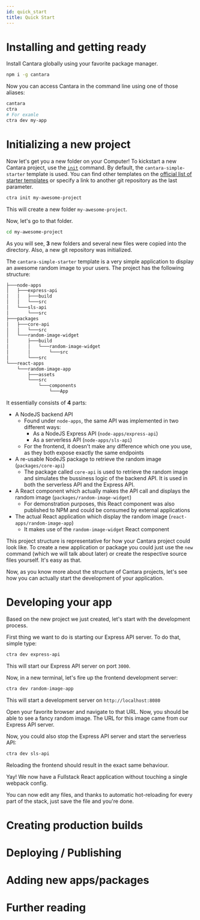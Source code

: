 ```yaml
---
id: quick_start
title: Quick Start
---
```


# Installing and getting ready

Install Cantara globally using your favorite package manager.

```bash
npm i -g cantara
```

Now you can access Cantara in the command line using one of those aliases:

```bash
cantara
ctra
# For examle
ctra dev my-app
```

# Initializing a new project

Now let's get you a new folder on your Computer!
To kickstart a new Cantara project, use the [`init`](commands/init) command.
By default, the `cantara-simple-starter` template is used. You can find other templates on the [official list of starter templates](starter_templates) or specify a link to another git repository as the last parameter.

```bash
ctra init my-awesome-project
```

This will create a new folder `my-awesome-project`.

Now, let's go to that folder.

```bash
cd my-awesome-project
```

As you will see, **3** new folders and several new files were copied into the directory. Also, a new git repository was initialized.

The `cantara-simple-starter` template is a very simple application to display an awesome random image to your users. The project has the following structure:

```bash
├───node-apps
│   ├───express-api
│   │   ├───build
│   │   └───src
│   └───sls-api
│       └───src
├───packages
│   ├───core-api
│   │   └───src
│   └───random-image-widget
│       ├───build
│       │   └───random-image-widget
│       │       └───src
│       └───src
└───react-apps
    └───random-image-app
        ├───assets
        └───src
            └───components
                └───App
```

It essentially consists of **4** parts:

- A NodeJS backend API
  - Found under `node-apps`, the same API was implemented in two different ways:
    - As a NodeJS Express API (`node-apps/express-api`)
    - As a serverless API (`node-apps/sls-api`)
  - For the frontend, it doesn't make any difference which one you use, as they both expose exactly the same endpoints
- A re-usable NodeJS package to retrieve the random image (`packages/core-api`)
  - The package called `core-api` is used to retrieve the random image and simulates the bussiness logic of the backend API. It is used in both the serverless API and the Express API.
- A React component which actually makes the API call and displays the random image (`packages/random-image-widget`)
  - For demonstration purposes, this React component was also published to NPM and could be consumed by external applications
- The actual React application which display the random image (`react-apps/random-image-app`)
  - It makes use of the `random-image-widget` React component

This project structure is representative for how your Cantara project could look like. To create a new application or package you could just use the `new` command (which we will talk about later) or create the respective source files yourself. It's easy as that.

Now, as you know more about the structure of Cantara projects, let's see how you can actually start the development of your application.

# Developing your app

Based on the new project we just created, let's start with the development process.

First thing we want to do is starting our Express API server. To do that, simple type:

```bash
ctra dev express-api
```

This will start our Express API server on port `3000`.

Now, in a new terminal, let's fire up the frontend development server:

```bash
ctra dev random-image-app
```

This will start a development server on `http://localhost:8080`

Open your favorite browser and navigate to that URL.
Now, you should be able to see a fancy random image. The URL for this image came from our Express API server.

Now, you could also stop the Express API server and start the serverless API:

```bash
ctra dev sls-api
```

Reloading the frontend should result in the exact same behaviour.

Yay! We now have a Fullstack React application without touching a single webpack config.

You can now edit any files, and thanks to automatic hot-reloading for every part of the stack, just save the file and you're done.

# Creating production builds

# Deploying / Publishing

# Adding new apps/packages

# Further reading
